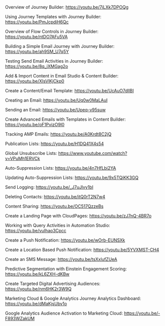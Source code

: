 Overview of Journey Builder: https://youtu.be/7iLXk7DPOQg

Using Journey Templates with Journey Builder: https://youtu.be/PmJcpdiH6Qc

Overview of Flow Controls in Journey Builder: https://youtu.be/ntDO7AFu5VA

Building a Simple Email Journey with Journey Builder: https://youtu.be/ah9SM_U7q5Y

Testing Send Email Activities in Journey Builder: https://youtu.be/8q_iXMGag2o


Add & Import Content in Email Studio & Content Builder: https://youtu.be/XIsVlKjCkp0

Create a Content/Email Template: https://youtu.be/UcAuO7dllBI

Creating an Email: https://youtu.be/Uq0w0MaLAuI

Sending an Email: https://youtu.be/Upeq-v95suw

Create Advanced Emails with Templates in Content Builder: https://youtu.be/oF1PvizO9l0

Tracking AMP Emails: https://youtu.be/A0Krdt8C2jQ

Publication Lists: https://youtu.be/H1DQ41X4s54

Global Unsubscribe Lists: https://www.youtube.com/watch?v=VPuMh1ERVCk

Auto-Suppression Lists: https://youtu.be/4n7HfLbi2YA

Updating Auto-Suppression Lists: https://youtu.be/9x5TQiKK3GQ

Send Logging: https://youtu.be/_J7uJlvy1bI

Deleting Contacts: https://youtu.be/itQ0rT2N7w4


Content Sharing: https://youtu.be/OC517QzzeBs


Create a Landing Page with CloudPages: https://youtu.be/zJ7nQ-4BR7o


Working with Query Activities in Automation Studio: https://youtu.be/vuIhao3Cpcc


Create a Push Notification: https://youtu.be/wOrb-EUNSXk

Create a Location Based Push Notification: https://youtu.be/5YVXMST-CH4

Create an SMS Message: https://youtu.be/tsXxlufZUeA


Predictive Segmentation with Einstein Engagement Scoring: https://youtu.be/kL6ZXH-dKBw


Create Targeted Digital Advertising Audiences: https://youtu.be/nm6HK2r3W9Q


Marketing Cloud & Google Analytics Journey Analytics Dashboard: https://youtu.be/dMaKjsUbv1o

Google Analytics Audience Activation to Marketing Cloud: https://youtu.be/-F893WZakUM

